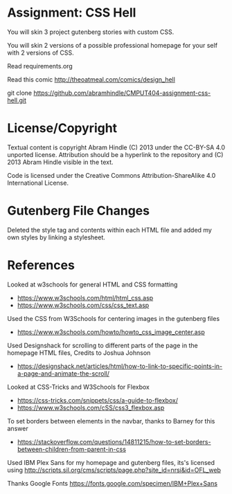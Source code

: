 Assignment: CSS Hell
====================

You will skin 3 project gutenberg stories with custom CSS.

You will skin 2 versions of a possible professional homepage for your
self with 2 versions of CSS.

Read requirements.org

Read this comic http://theoatmeal.com/comics/design_hell

git clone https://github.com/abramhindle/CMPUT404-assignment-css-hell.git

License/Copyright
=================

Textual content is copyright Abram Hindle (C) 2013 under the CC-BY-SA
4.0 unported license. Attribution should be a hyperlink to the
repository and (C) 2013 Abram Hindle visible in the text.

Code is licensed under the Creative Commons Attribution-ShareAlike 4.0 International License.

Gutenberg File Changes
=================
Deleted the style tag and contents within each HTML file and added my own styles by linking a stylesheet.   


References
=================

Looked at w3schools for general HTML and CSS formatting

* https://www.w3schools.com/html/html_css.asp
* https://www.w3schools.com/css/css_text.asp

Used the CSS from W3Schools for centering images in the gutenberg files
* https://www.w3schools.com/howto/howto_css_image_center.asp

Used Designshack for scrolling to different parts of the page in the homepage HTML files, Credits to Joshua Johnson
* https://designshack.net/articles/html/how-to-link-to-specific-points-in-a-page-and-animate-the-scroll/

Looked at CSS-Tricks and W3Schools for Flexbox 
* https://css-tricks.com/snippets/css/a-guide-to-flexbox/
* https://www.w3schools.com/cSS/css3_flexbox.asp

To set borders between elements in the navbar, thanks to Barney for this answer
* https://stackoverflow.com/questions/14811215/how-to-set-borders-between-children-from-parent-in-css

Used IBM Plex Sans for my homepage and gutenberg files, its's licensed using http://scripts.sil.org/cms/scripts/page.php?site_id=nrsi&id=OFL_web

Thanks Google Fonts
https://fonts.google.com/specimen/IBM+Plex+Sans






